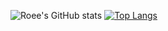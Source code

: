 
![Roee's GitHub stats](https://github-readme-stats.vercel.app/api?username=roee-tal&show_icons=true&theme=radical)
[![Top Langs](https://github-readme-stats.vercel.app/api/top-langs/?username=roee-tal&layout=compact)](https://github.com/roee-tal)

<!--
**roee-tal/roee-tal** is a ✨ _special_ ✨ repository because its `README.md` (this file) appears on your GitHub profile.

Here are some ideas to get you started:

- 🔭 I’m currently working on ...
- 🌱 I’m currently learning ...
- 👯 I’m looking to collaborate on ...
- 🤔 I’m looking for help with ...
- 💬 Ask me about ...
- 📫 How to reach me: ...
- 😄 Pronouns: ...
- ⚡ Fun fact: ...
-->
